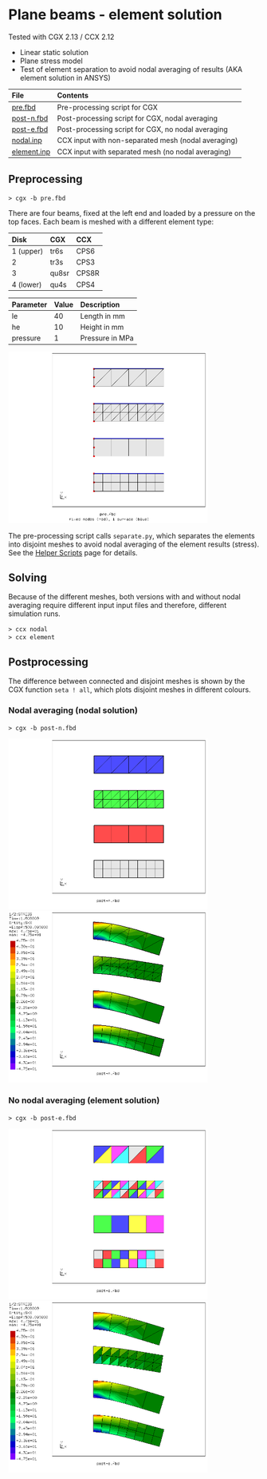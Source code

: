 # Plane beams - element solution
Tested with CGX 2.13 / CCX 2.12

+ Linear static solution
+ Plane stress model
+ Test of element separation to avoid nodal averaging of results (AKA element solution in ANSYS)

File                        | Contents    
 :-------------             | :-------------
 [pre.fbd](pre.fbd)         | Pre-processing script for CGX     
 [post-n.fbd](post-n.fbd)   | Post-processing script for CGX, nodal averaging
 [post-e.fbd](post-e.fbd)   | Post-processing script for CGX, no nodal averaging
 [nodal.inp](nodal.inp)     | CCX input with non-separated mesh (nodal averaging)
 [element.inp](element.inp) | CCX input with separated mesh (no nodal averaging)

## Preprocessing
```
> cgx -b pre.fbd
```
There are four beams, fixed at the left end and loaded by a pressure on the top faces. Each beam is meshed with a different element type:

Disk     | CGX  | CCX
:--      | :--  | :--
1 (upper)| tr6s | CPS6
2        | tr3s | CPS3
3        | qu8sr| CPS8R
4 (lower)| qu4s | CPS4

Parameter | Value | Description
 :--      | :--   | :--
le        | 40    | Length in mm
he        | 10    | Height in mm
pressure  | 1     | Pressure in MPa

<img src="mesh.png" width="400" title="Beams with different element types">

The pre-processing script calls `separate.py`, which separates the elements into disjoint meshes to avoid nodal averaging of the element results (stress). See the [Helper Scripts](../../Scripts#separatepy) page for details.

## Solving
Because of the different meshes, both versions with and without nodal averaging require different input input files and therefore, different simulation runs.
```
> ccx nodal
> ccx element
```

## Postprocessing

The difference between connected and disjoint meshes is shown by the CGX function `seta ! all`, which plots disjoint meshes in different colours.

### Nodal averaging (nodal solution)
```
> cgx -b post-n.fbd
```
<img src="nodal-mesh.png" width="400" title="Elements are connected by sharing nodes"><img src="nodal-sx.png" width="400" title="Longitudinal stress, averaged at the nodes">

### No nodal averaging (element solution)
```
> cgx -b post-e.fbd
```
<img src="element-mesh.png" width="400" title="Elements don't share nodes, nodes are connected by equations"><img src="element-sx.png" width="400" title="Longitudinal stress, not averaged at the nodes">
